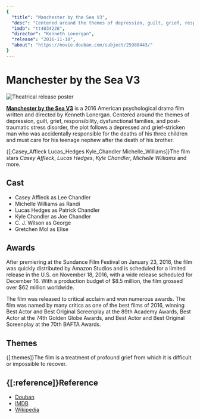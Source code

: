 ```yaml
---
{
  "title": "Manchester by the Sea V3",
  "desc": "Centered around the themes of depression, guilt, grief, responsibility, dysfunctional families, and post-traumatic stress disorder, the plot follows a depressed and grief-stricken man who was accidentally responsible for the deaths of his three children and must care for his teenage nephew after the death of his brother.",
  "imdb": "tt4034228",
  "director": "Kenneth Lonergan",
  "release": "2016-11-18",
  "about": "https://movie.douban.com/subject/25980443/"
}
---
```

# Manchester by the Sea V3

![Theatrical release poster](https://lovdin.com/images/manchester-by-the-sea-a9954c1.jpg)

[**Manchester by the Sea V3**](https://www.imdb.com/title/tt4034228/) is a 2016 American psychological drama film written and directed by Kenneth Lonergan. Centered around the themes of depression, guilt, grief, responsibility, dysfunctional families, and post-traumatic stress disorder, the plot follows a depressed and grief-stricken man who was accidentally responsible for the deaths of his three children and must care for his teenage nephew after the death of his brother.

{[;Casey_Affleck Lucas_Hedges Kyle_Chandler Michelle_Williams]}The film stars *Casey Affleck*, *Lucas Hedges*, *Kyle Chandler*, *Michelle Williams* and more.

<div data-section="main">

## Cast

<div data-section="cast">

- Casey Affleck as Lee Chandler
- Michelle Williams as Randi
- Lucas Hedges as Patrick Chandler
- Kyle Chandler as Joe Chandler
- C. J. Wilson as George
- Gretchen Mol as Elise

</div>

<div data-section="awards">

## Awards

After premiering at the Sundance Film Festival on January 23, 2016, the film was quickly distributed by Amazon Studios and is scheduled for a limited release in the U.S. on November 18, 2016, with a wide release scheduled for December 16. With a production budget of $8.5 million, the film grossed over $62 million worldwide.

The film was released to critical acclaim and won numerous awards. The film was named by many critics as one of the best films of 2016, winning Best Actor and Best Original Screenplay at the 89th Academy Awards, Best Actor at the 74th Golden Globe Awards, and Best Actor and Best Original Screenplay at the 70th BAFTA Awards.

</div>

## Themes

{[:themes]}The film is a treatment of profound grief from which it is difficult or impossible to recover.

</div>

## {[:reference]}Reference

- [Douban](https://movie.douban.com/subject/25980443/)
- [IMDB](https://www.imdb.com/title/tt4034228/)
- [Wikipedia](https://en.wikipedia.org/wiki/Manchester_by_the_Sea_(film))

